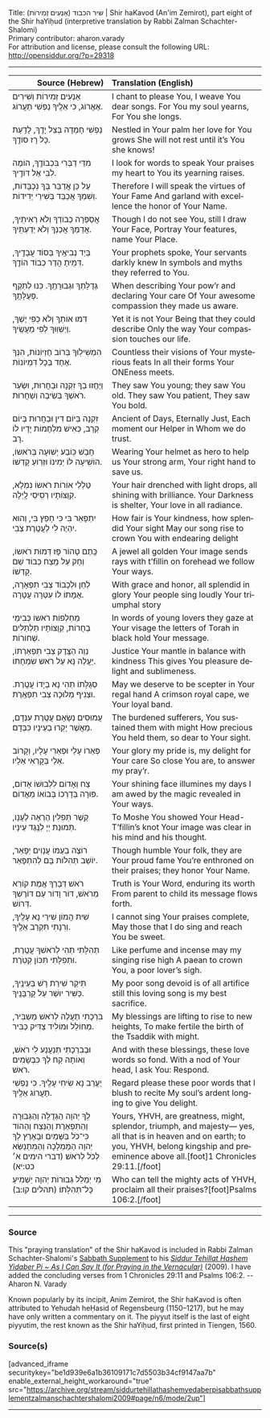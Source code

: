 <html>
<head></head>
<body>
Title: שיר הכבוד (אַנְעִים זְמִירוֹת)‏ | Shir haKavod (An'im Zemirot), part eight of the Shir haYiḥud (interpretive translation by Rabbi Zalman Schachter-Shalomi)<br />
Primary contributor: aharon.varady<br />
For attribution and license, please consult the following URL: <a href="http://opensiddur.org/?p=29318">http://opensiddur.org/?p=29318</a>
<p />
<hr />

<table style="margin-left: auto;margin-right: auto;" class="draggable">
<thead><tr><th id="x" style="text-align: right;">Source (Hebrew)</th><th style="text-align: left;">Translation (English)</th></tr></thead>
<tbody>
<tr><td style="vertical-align:top;">
<div class="liturgy" lang="he">
אַנְעִים זְמִירוֹת 
וְשִׁירִים אֶאֱרוֹג, 
כִּי אֵלֶֽיךָ נַפְשִׁי 
תַעֲרוֹג.
</span></div></td>
 
<td style="vertical-align:top;">
<div class="english" lang="en">
I chant to please You, 
I weave You dear songs.
For You my soul yearns, 
For You she longs.
</div></td></tr>


<tr><td style="vertical-align:top;">
<div class="liturgy" lang="he">
נַפְשִׁי חָמְדָה 
בְּצֵל יָדֶֽךָ, 
לָדַֽעַת 
כָּל רָז סוֹדֶֽךָ.
</span></div></td>
 
<td style="vertical-align:top;">
<div class="english" lang="en">
Nestled in Your palm 
her love for You grows
She will not rest 
until it’s You she knows!
</div></td></tr>


<tr><td style="vertical-align:top;">
<div class="liturgy" lang="he">
מִדֵּי דַבְּרִי 
בִּכְבוֹדֶֽךָ, 
הוֹמֶה לִבִּי 
אֶל דּוֹדֶֽיךָ.
</span></div></td>
 
<td style="vertical-align:top;">
<div class="english" lang="en">
I look for words 
to speak Your praises
my heart to You 
its yearning raises.
</div></td></tr>


<tr><td style="vertical-align:top;">
<div class="liturgy" lang="he">
עַל כֵּן אֲדַבֵּר 
בְּךָ נִכְבָּדוֹת, 
וְשִׁמְךָ אֲכַבֵּד 
בְּשִׁירֵי יְדִידוֹת.
</span></div></td>
 
<td style="vertical-align:top;">
<div class="english" lang="en">
Therefore I will speak 
the virtues of Your Fame
And garland with excellence 
the honor of Your Name.
</div></td></tr>


<tr><td style="vertical-align:top;">
<div class="liturgy" lang="he">
<span class="acrostic">אֲ</span>סַפְּרָה כְבוֹדְךָ 
וְלֹא רְאִיתִֽיךָ, 
אֲדַמְּךָ אֲכַנְּךָ 
וְלֹא יְדַעְתִּֽיךָ.
</span></div></td>
 
<td style="vertical-align:top;">
<div class="english" lang="en">
Though I do not see You, <span class="acrostic"> </span>
still I draw Your Face,
Portray Your features, 
name Your Place.
</div></td></tr>


<tr><td style="vertical-align:top;">
<div class="liturgy" lang="he">
<span class="acrostic">בְּ</span>יַד נְבִיאֶֽיךָ 
בְּסוֹד עֲבָדֶֽיךָ, 
דִּמִּֽיתָ הֲדַר 
כְבוֹד הוֹדֶֽךָ.
</span></div></td>
 
<td style="vertical-align:top;">
<div class="english" lang="en">
Your prophets spoke, <span class="acrostic"> </span>
Your servants darkly knew
In symbols and myths 
they referred to You.
</div></td></tr>


<tr><td style="vertical-align:top;">
<div class="liturgy" lang="he">
<span class="acrostic">גְּ</span>דֻלָּתְךָ 
וּגְבוּרָתֶֽךָ. 
כִּנּוּ לְתֹֽקֶף 
פְּעֻלָּתֶֽךָ.
</span></div></td>
 
<td style="vertical-align:top;">
<div class="english" lang="en">
When describing Your pow’r <span class="acrostic"> </span>
and declaring Your care
Of Your awesome compassion 
they made us aware.
</div></td></tr>


<tr><td style="vertical-align:top;">
<div class="liturgy" lang="he">
<span class="acrostic">דִּ</span>מּוּ אוֹתְךָ 
וְלֹא כְפִי יֶשְׁךָ, 
וַיְשַׁוּֽוּךָ 
לְפִי מַעֲשֶֽׂיךָ.
</span></div></td>
 
<td style="vertical-align:top;">
<div class="english" lang="en">
Yet it is not Your Being <span class="acrostic"> </span>
that they could describe
Only the way Your compassion 
touches our life.
</div></td></tr>


<tr><td style="vertical-align:top;">
<div class="liturgy" lang="he">
<span class="acrostic">הִ</span>מְשִׁילֽוּךָ 
בְּרוֹב חֶזְיוֹנוֹת, 
הִנְּךָ אֶחָד 
בְּכָל דִּמְיוֹנוֹת.
</span></div></td>
 
<td style="vertical-align:top;">
<div class="english" lang="en">
Countless their visions <span class="acrostic"> </span>
of Your mysterious feats
In all their forms 
Your ONEness meets.
</div></td></tr>


<tr><td style="vertical-align:top;">
<div class="liturgy" lang="he">
<span class="acrostic">וַ</span>יֶּחֱזוּ בְךָ 
זִקְנָה וּבַחֲרוּת, 
וּשְׂעַר רֹאשְׁךָ 
בְּשֵׂיבָה וְשַׁחֲרוּת.
</span></div></td>
 
<td style="vertical-align:top;">
<div class="english" lang="en">
They saw You young; <span class="acrostic"> </span>
they saw You old.
They saw You patient, 
They saw You bold.
</div></td></tr>


<tr><td style="vertical-align:top;">
<div class="liturgy" lang="he">
<span class="acrostic">זִ</span>קְנָה בְּיוֹם דִּין 
וּבַחֲרוּת בְּיוֹם קְרָב, 
כְּאִישׁ מִלְחָמוֹת 
יָדָיו לוֹ רָב.
</span></div></td>
 
<td style="vertical-align:top;">
<div class="english" lang="en">
Ancient of Days, <span class="acrostic"> </span>
Eternally Just, 
Each moment our Helper 
in Whom we do trust. 
</div></td></tr>


<tr><td style="vertical-align:top;">
<div class="liturgy" lang="he">
<span class="acrostic">חָ</span>בַשׁ כּֽוֹבַע 
יְשׁוּעָה בְּרֹאשוֹ, 
הוֹשִֽׁיעָה לּוֹ יְמִינוֹ 
וּזְרֽוֹעַ קָדְשׁוֹ.
</span></div></td>
 
<td style="vertical-align:top;">
<div class="english" lang="en">
Wearing Your helmet <span class="acrostic"> </span>
as hero to help us
Your strong arm, 
Your right hand to save us.
</div></td></tr>


<tr><td style="vertical-align:top;">
<div class="liturgy" lang="he">
<span class="acrostic">טַ</span>לְלֵי אוֹרוֹת 
רֹאשוֹ נִמְלָא, 
קְוֻצּוֹתָיו 
רְסִֽיסֵי לָֽיְלָה.
</span></div></td>
 
<td style="vertical-align:top;">
<div class="english" lang="en">
Your hair drenched with light drops, <span class="acrostic"> </span>
all shining with brilliance.
Your Darkness is shelter, 
Your love in all radiance.
</div></td></tr>


<tr><td style="vertical-align:top;">
<div class="liturgy" lang="he">
<span class="acrostic">יִ</span>תְפָּאֵר בִּי 
כִּי חָפֵץ בִּי, 
וְהוּא יִהְיֶה לִי 
לַעֲטֶֽרֶת צְבִי.
</span></div></td>
 
<td style="vertical-align:top;">
<div class="english" lang="en">
How fair is Your kindness, <span class="acrostic"> </span>
how splendid Your sight
May our song rise to crown You 
with endearing delight
</div></td></tr>


<tr><td style="vertical-align:top;">
<div class="liturgy" lang="he">
<span class="acrostic">כֶּֽ</span>תֶם טָהוֹר פָּז 
דְּמוּת רֹאשוֹ, 
וְחַק עַל מֵֽצַח 
כְּבוֹד שֵׁם קָדְשׁוֹ.
</span></div></td>
 
<td style="vertical-align:top;">
<div class="english" lang="en">
A jewel all golden <span class="acrostic"> </span>
Your image sends rays
with t’fillin on forehead 
we follow Your ways.
</div></td></tr>


<tr><td style="vertical-align:top;">
<div class="liturgy" lang="he">
<span class="acrostic">לְ</span>חֵן וּלְכָבוֹד 
צְבִי תִפְאָרָה, 
אֻמָּתוֹ לוֹ 
עִטְּרָה עֲטָרָה.
</span></div></td>
 
<td style="vertical-align:top;">
<div class="english" lang="en">
With grace and honor, <span class="acrostic"> </span>
all splendid in glory
Your people sing loudly 
Your triumphal story
</div></td></tr>


<tr><td style="vertical-align:top;">
<div class="liturgy" lang="he">
<span class="acrostic">מַ</span>חְלְפוֹת רֹאשוֹ 
כְּבִימֵי בְחֻרוֹת, 
קְוֻצּוֹתָיו 
תַּלְתַּלִּים שְׁחוֹרוֹת.
</span></div></td>
 
<td style="vertical-align:top;">
<div class="english" lang="en">
In words of young lovers <span class="acrostic"> </span>
they gaze at Your visage
the letters of Torah in black 
hold Your message.
</div></td></tr>


<tr><td style="vertical-align:top;">
<div class="liturgy" lang="he">
<span class="acrostic">נְ</span>וֵה הַצֶּֽדֶק 
צְבִי תִפְאַרְתּוֹ, 
יַעֲלֶה נָּא 
עַל רֹאש שִׂמְחָתוֹ.
</span></div></td>
 
<td style="vertical-align:top;">
<div class="english" lang="en">
Justice Your mantle <span class="acrostic"> </span>
in balance with kindness
This gives You pleasure 
delight and sublimeness.
</div></td></tr>


<tr><td style="vertical-align:top;">
<div class="liturgy" lang="he">
<span class="acrostic">סְ</span>גֻלָּתוֹ תְּהִי נָא 
בְיָדוֹ עֲטֶֽרֶת. 
וּצְנִיף מְלוּכָה 
צְבִי תִפְאֶֽרֶת.
</span></div></td>
 
<td style="vertical-align:top;">
<div class="english" lang="en">
May we deserve to be scepter <span class="acrostic"> </span>
in Your regal hand
A crimson royal cape, 
we Your loyal band.
</div></td></tr>


<tr><td style="vertical-align:top;">
<div class="liturgy" lang="he">
<span class="acrostic">עֲ</span>מוּסִים נְשָׂאָם 
עֲטֶֽרֶת עִנְּדָם, 
מֵאֲשֶׁר יָקְרוּ 
בְעֵינָיו כִּבְּדָם.
</span></div></td>
 
<td style="vertical-align:top;">
<div class="english" lang="en">
The burdened sufferers, <span class="acrostic"> </span>
You sustained them with might
How precious You held them, 
so dear to Your sight.
</div></td></tr>


<tr><td style="vertical-align:top;">
<div class="liturgy" lang="he">
<span class="acrostic">פְּ</span>אֵרוֹ עָלַי 
וּפְאֵרִי עָלָיו, 
וְקָרוֹב אֵלַי 
בְּקָרְאִי אֵלָיו.
</span></div></td>
 
<td style="vertical-align:top;">
<div class="english" lang="en">
Your glory my pride is, <span class="acrostic"> </span>
my delight for Your care
So close You are, 
to answer my pray’r.
</div></td></tr>


<tr><td style="vertical-align:top;">
<div class="liturgy" lang="he">
<span class="acrostic">צַ</span>ח וְאָדוֹם 
לִלְבוּשׁוֹ אָדוֹם, 
פּוּרָה בְּדָרְכוֹ 
בְּבוֹאוֹ מֵאֱדוֹם.
</span></div></td>
 
<td style="vertical-align:top;">
<div class="english" lang="en">
Your shining face <span class="acrostic"> </span>
illumines my days
I am awed by the magic 
revealed in Your ways.
</div></td></tr>


<tr><td style="vertical-align:top;">
<div class="liturgy" lang="he">
<span class="acrostic">קֶֽ</span>שֶׁר תְּפִלִּין 
הֶרְאָה לֶעָנָו, 
תְּמוּנַת יְיָ 
לְנֶֽגֶד עֵינָיו.
</span></div></td>
 
<td style="vertical-align:top;">
<div class="english" lang="en">
To Moshe You showed <span class="acrostic"> </span>
Your Head-T’fillin’s knot
Your image was clear 
in his mind and his thought.
</div></td></tr>


<tr><td style="vertical-align:top;">
<div class="liturgy" lang="he">
<span class="acrostic">ר</span>וֹצֶה בְעַמּוֹ 
עֲנָוִים יְפָאֵר, 
יוֹשֵׁב תְּהִלּוֹת 
בָּם לְהִתְפָּאֵר.
</span></div></td>
 
<td style="vertical-align:top;">
<div class="english" lang="en">
Though humble Your folk, <span class="acrostic"> </span>
they are Your proud fame
You’re enthroned on their praises; 
they honor Your Name.
</div></td></tr>


<tr><td style="vertical-align:top;">
<div class="liturgy" lang="he">
רֹאשׁ דְּבָרְךָ אֱמֶת 
קוֹרֵא מֵרֹאשׁ, 
דּוֹר וָדוֹר עַם 
דּוֹרֶשְׁךָ דְּרוֹשׁ.
</span></div></td>
 
<td style="vertical-align:top;">
<div class="english" lang="en">
Truth is Your Word, 
enduring its worth
From parent to child 
its message flows forth.
</div></td></tr>


<tr><td style="vertical-align:top;">
<div class="liturgy" lang="he">
<span class="acrostic">שִׁ</span>ית הֲמוֹן 
שִׁירַי נָא עָלֶֽיךָ, 
וְרִנָּתִי 
תִּקְרַב אֵלֶֽיךָ.
</span></div></td>
 
<td style="vertical-align:top;">
<div class="english" lang="en">
I cannot sing <span class="acrostic"> </span>
Your praises complete,
May those that I do sing 
and reach You be sweet.
</div></td></tr>


<tr><td style="vertical-align:top;">
<div class="liturgy" lang="he">
<span class="acrostic">תְּ</span>הִלָּתִי תְּהִי 
לְרֹאשׁךָ עֲטֶֽרֶת, 
וּתְפִלָּתִי 
תִּכּוֹן קְטֹֽרֶת.
</span></div></td>
 
<td style="vertical-align:top;">
<div class="english" lang="en">
Like perfume and incense <span class="acrostic"> </span>
may my singing rise high
A paean to crown You, 
a poor lover’s sigh.
</div></td></tr>


<tr><td style="vertical-align:top;">
<div class="liturgy" lang="he">
תִּיקַר שִׁירַת רָשׁ 
בְּעֵינֶֽיךָ, 
כַּשִּׁיר יוּשַׁר 
עַל קָרְבָּנֶֽיךָ.
</span></div></td>
 
<td style="vertical-align:top;">
<div class="english" lang="en">
My poor song devoid is 
of all artifice
still this loving song 
is my best sacrifice.
</div></td></tr>


<tr><td style="vertical-align:top;">
<div class="liturgy" lang="he">
בִּרְכָתִי תַעֲלֶה 
לְרֹאשׁ מַשְבִּיר, 
מְחוֹלֵל וּמוֹלִיד 
צַדִּיק כַּבִּיר.
</span></div></td>
 
<td style="vertical-align:top;">
<div class="english" lang="en">
My blessings are lifting 
to rise to new heights,
To make fertile the birth 
of the Tsaddik with might.
</div></td></tr>


<tr><td style="vertical-align:top;">
<div class="liturgy" lang="he">
וּבְבִרְכָתִי 
תְנַעֲנַע לִי רֹאשׁ, 
וְאוֹתָהּ קַח לְךָ 
כִּבְשָׂמִים רֹאשׁ.
</span></div></td>
 
<td style="vertical-align:top;">
<div class="english" lang="en">
And with these blessings, 
these love words so fond.
With a nod of Your head, 
I ask You: Respond. 
</div></td></tr>


<tr><td style="vertical-align:top;">
<div class="liturgy" lang="he">
יֶעֱרַב נָא 
שִׂיחִי עָלֶֽיךָ. 
כִּי נַפְשִׁי 
תַעֲרוֹג אֵלֶֽיךָ.
</span></div></td>
 
<td style="vertical-align:top;">
<div class="english" lang="en">
Regard please these poor words 
that I blush to recite
My soul’s ardent longing 
to give You delight.
</div></td></tr>


<tr><td style="vertical-align:top;">
<div class="liturgy" lang="he">
לְךָ יְהוָה הַגְּדֻלָּה וְהַגְּבוּרָה 
וְהַתִּפְאֶרֶת וְהַנֵּצַח וְהַהוֹד 
כִּי־כֹל בַּשָּׁמַיִם וּבָאָרֶץ 
לְךָ יְהוָה הַמַּמְלָכָה 
וְהַמִּתְנַשֵּׂא לְכֹל לְרֹאשׁ׃ <span class="citation">(דברי הימים א׳ כט:יא)</span>
</span></div></td>
 
<td style="vertical-align:top;">
<div class="english" lang="en">
Yours, YHVH, are greatness, might, 
splendor, triumph, and majesty—
yes, all that is in heaven and on earth; 
to you, YHVH, belong kingship 
and preeminence above all.[foot]1 Chronicles 29:11.[/foot]
</div></td></tr>


<tr><td style="vertical-align:top;">
<div class="liturgy" lang="he">
מִי יְמַלֵּל גְּבוּרוֹת יְהוָה 
יַשְׁמִיעַ כָּל־תְּהִלָּתוֹ׃ <span class="citation">(תהלים קו:ב)</span>
</span></div></td>
 
<td style="vertical-align:top;">
<div class="english" lang="en">
Who can tell the mighty acts of YHVH, 
proclaim all their praises?[foot]Psalms 106:2.[/foot]
</div></td></tr>
</tbody></table>

<hr />

<h3>Source</h3>

This "praying translation" of the Shir haKavod is included in Rabbi Zalman Schachter-Shalomi's <a href="http://opensiddur.org/?p=29177">Sabbath Supplement</a> to his <em><a href="http://opensiddur.org/?p=177">Siddur Tehillat Hashem Yidaber Pi ~ As I Can Say It (for Praying in the Vernacular)</a></em> (2009). I have added the concluding verses from 1 Chronicles 29:11 and Psalms 106:2. --Aharon N. Varady

Known popularly by its incipit, Anim Zemirot, the Shir haKavod is often attributed to Yehudah heḤasid of Regensbeurg (1150–1217), but he may have only written a commentary on it. The piyyut itself is the last of eight piyyutim, the rest known as the Shir haYiḥud, first printed in Tiengen, 1560.

<h3>Source(s)</h3>

[advanced_iframe securitykey="be1d939e6a1b36109171c7d5503b34cf9147aa7b" enable_external_height_workaround="true" src="https://archive.org/stream/siddurtehillathashemyedaberpisabbathsupplementzalmanschachtershalomi2009#page/n6/mode/2up"]

<hr />

&nbsp;
</body>
</html>